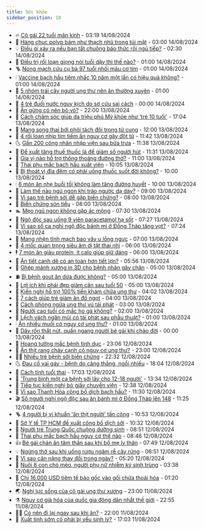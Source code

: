 ```yaml
---
title: Sức khỏe
sidebar_position: 10
---
```


<!-- vnexpress-suc-khoe:START -->
- 🔥 [Cô gái 22 tuổi mãn kinh](https://vnexpress.net/co-gai-22-tuoi-man-kinh-4780775.html) - 03:19 14/08/2024
- 🥰 [Hàng chục polyp bám như thạch nhũ trong túi mật](https://vnexpress.net/hang-chuc-polyp-bam-nhu-thach-nhu-trong-tui-mat-4781230.html) - 03:00 14/08/2024
- 💡 [Điều gì xảy ra nếu bạn tắt chuông báo thức rồi ngủ tiếp?](https://vnexpress.net/dieu-gi-xay-ra-neu-ban-tat-chuong-bao-thuc-roi-ngu-tiep-4781193.html) - 02:30 14/08/2024
- 🤗 [Điều trị rối loạn giọng nói tuổi dậy thì thế nào?](https://vnexpress.net/dieu-tri-roi-loan-giong-noi-tuoi-day-thi-the-nao-4781180.html) - 01:00 14/08/2024
- 🪜 [Nong mạch cứu cụ bà 97 tuổi nhồi máu cơ tim](https://vnexpress.net/nong-mach-cuu-cu-ba-97-tuoi-nhoi-mau-co-tim-4781084.html) - 01:00 14/08/2024
- 🕯 [Vaccine bạch hầu tiêm nhắc 10 năm một lần có hiệu quả không?](https://vnexpress.net/vaccine-bach-hau-tiem-nhac-10-nam-mot-lan-co-hieu-qua-khong-4781047.html) - 01:00 14/08/2024
- 🤭 [5 nhóm trái cây người ung thư nên ăn thường xuyên](https://vnexpress.net/5-nhom-trai-cay-nguoi-ung-thu-nen-an-thuong-xuyen-4780751.html) - 01:00 14/08/2024
- 👀 [4 trẻ đuối nước nguy kịch do sơ cứu sai cách](https://vnexpress.net/4-tre-duoi-nuoc-nguy-kich-do-so-cuu-sai-cach-4780997.html) - 00:00 14/08/2024
- 🌋 [Ăn gừng có nên bỏ vỏ?](https://vnexpress.net/an-gung-co-nen-bo-vo-4780669.html) - 22:00 13/08/2024
- 🫶 [Cách chăm sóc giúp da triệu phú Mỹ khỏe như &#39;trẻ 10 tuổi&#39;](https://vnexpress.net/cach-cham-soc-giup-da-trieu-phu-my-khoe-nhu-tre-10-tuoi-4780678.html) - 17:04 13/08/2024
- 🦆 [Mang song thai bởi phôi tách đôi trong tử cung](https://vnexpress.net/mang-song-thai-boi-phoi-tach-doi-trong-tu-cung-4781005.html) - 12:00 13/08/2024
- 🚀 [4 rối loạn nhịp tim tiềm ẩn nguy cơ gây đột tử](https://vnexpress.net/4-roi-loan-nhip-tim-tiem-an-nguy-co-gay-dot-tu-4781094.html) - 11:42 13/08/2024
- 🌜 [Gần 200 công nhân nhập viện sau bữa trưa](https://vnexpress.net/gan-200-cong-nhan-nhap-vien-sau-bua-trua-4781131.html) - 11:38 13/08/2024
- 🧰 [Đề xuất tăng thuế thuốc lá để giảm số người hút](https://vnexpress.net/de-xuat-tang-thue-thuoc-la-de-giam-so-nguoi-hut-4781090.html) - 11:31 13/08/2024
- 💫 [Gia vị nào hỗ trợ thông thoáng đường thở?](https://vnexpress.net/gia-vi-nao-ho-tro-thong-thoang-duong-tho-4781039.html) - 11:00 13/08/2024
- 🌝 [Thai phụ mắc bạch hầu xuất viện](https://vnexpress.net/thai-phu-mac-bach-hau-xuat-vien-4781071.html) - 10:05 13/08/2024
- 🗽 [Bị thoát vị đĩa đệm có phải uống thuốc suốt đời không?](https://vnexpress.net/bi-thoat-vi-dia-dem-co-phai-uong-thuoc-suot-doi-khong-4781053.html) - 10:00 13/08/2024
- 🕯 [6 món ăn nhẹ buổi tối không làm tăng đường huyết](https://vnexpress.net/6-mon-an-nhe-buoi-toi-khong-lam-tang-duong-huyet-4780847.html) - 10:00 13/08/2024
- 🦅 [Làm thế nào ngủ ngon khi trào ngược dạ dày?](https://vnexpress.net/lam-the-nao-ngu-ngon-khi-trao-nguoc-da-day-4781002.html) - 09:00 13/08/2024
- 🦆 [Vì sao trẻ bệnh sởi dễ gặp biến chứng?](https://vnexpress.net/vi-sao-tre-benh-soi-de-gap-bien-chung-4781013.html) - 08:00 13/08/2024
- 🎊 [Biến chứng són tiểu](https://vnexpress.net/bien-chung-son-tieu-4780989.html) - 08:00 13/08/2024
- 🏊 [Mẹo ngủ ngon không gặp ác mộng](https://vnexpress.net/meo-ngu-ngon-khong-gap-ac-mong-4780954.html) - 07:30 13/08/2024
- 📝 [Ngộ độc sau uống 9 viên paracetamol hạ sốt](https://vnexpress.net/ngo-doc-sau-uong-9-vien-paracetamol-ha-sot-4780981.html) - 07:27 13/08/2024
- 💯 [Vì sao số ca nghi ngộ độc bánh mì ở Đồng Tháp tăng vọt?](https://vnexpress.net/vi-sao-so-ca-nghi-ngo-doc-banh-mi-o-dong-thap-tang-vot-4780956.html) - 07:24 13/08/2024
- 🌊 [Mạng nhện tĩnh mạch bao vây u lồng ngực](https://vnexpress.net/mang-nhen-tinh-mach-bao-vay-u-long-nguc-4780961.html) - 07:00 13/08/2024
- 🚀 [4 mốc quan trọng siêu âm dị tật thai nhi](https://vnexpress.net/4-moc-quan-trong-sieu-am-di-tat-thai-nhi-4780934.html) - 06:00 13/08/2024
- 🕴 [7 món ăn giàu protein, ít calo giúp giữ dáng](https://vnexpress.net/7-mon-an-giau-protein-it-calo-giup-giu-dang-4780907.html) - 06:00 13/08/2024
- 🗽 [Ăn tiết canh dê có an toàn hơn tiết lợn?](https://vnexpress.net/an-tiet-canh-de-co-an-toan-hon-tiet-lon-4780545.html) - 05:56 13/08/2024
- 🎡 [Ghép mảnh xương in 3D cho bệnh nhân gãy chân](https://vnexpress.net/ghep-manh-xuong-in-3d-cho-benh-nhan-gay-chan-4780731.html) - 05:00 13/08/2024
- ⛽️ [Bị bệnh gout ăn dứa được không?](https://vnexpress.net/bi-benh-gout-an-dua-duoc-khong-4780912.html) - 05:00 13/08/2024
- 🦆 [Lợi ích khi phái đẹp giảm cân sau tuổi 50](https://vnexpress.net/loi-ich-khi-phai-dep-giam-can-sau-tuoi-50-4780820.html) - 05:00 13/08/2024
- 🤩 [Kiến nghị hỗ trợ 100% tiền khám chữa ung thư](https://vnexpress.net/kien-nghi-ho-tro-100-tien-kham-chua-ung-thu-4780837.html) - 04:02 13/08/2024
- 🦒 [7 cách giúp trẻ giảm ăn đồ ngọt](https://vnexpress.net/7-cach-giup-tre-giam-an-do-ngot-4780804.html) - 04:00 13/08/2024
- 💫 [Cách phòng ngừa ung thư vú tái phát](https://vnexpress.net/cach-phong-ngua-ung-thu-vu-tai-phat-4780800.html) - 03:00 13/08/2024
- 🐘 [Người cao tuổi có mắc ho gà không?](https://vnexpress.net/nguoi-cao-tuoi-co-mac-ho-ga-khong-4780641.html) - 02:00 13/08/2024
- 🚀 [Lệch vách ngăn mũi có tái phát sau phẫu thuật?](https://vnexpress.net/lech-vach-ngan-mui-co-tai-phat-sau-phau-thuat-4780752.html) - 01:00 13/08/2024
- 🕯 [Ăn nhiều muối có nguy cơ ung thư?](https://vnexpress.net/an-nhieu-muoi-co-nguy-co-ung-thu-4780530.html) - 01:00 13/08/2024
- 🦏 [Dây rốn thắt nút, quấn ngang người bé gái khi chào đời](https://vnexpress.net/day-ron-that-nut-quan-ngang-nguoi-be-gai-khi-chao-doi-4780717.html) - 00:00 13/08/2024
- 🦄 [Hoang tưởng mắc bệnh tình dục](https://vnexpress.net/hoang-tuong-mac-benh-tinh-duc-4780262.html) - 23:06 12/08/2024
- 🦒 [Ăn thịt rang cháy cạnh có nguy cơ ung thư?](https://vnexpress.net/an-thit-rang-chay-canh-co-nguy-co-ung-thu-4780507.html) - 23:00 12/08/2024
- 👨‍🏫 [Nhiều trẻ bệnh sởi biến chứng](https://vnexpress.net/nhieu-tre-benh-soi-bien-chung-4780550.html) - 22:32 12/08/2024
- 🌜 [Đau cổ vai gáy - bệnh do căng thẳng, ngồi nhiều](https://vnexpress.net/dau-co-vai-gay-benh-do-cang-thang-ngoi-nhieu-4780150.html) - 18:04 12/08/2024
- 🚀 [Cách tính tuổi thai](https://vnexpress.net/cach-tinh-tuoi-thai-4780133.html) - 17:03 12/08/2024
- 💃 [&#39;Trung bình một ca bệnh sởi lây cho 12-18 người&#39;](https://vnexpress.net/trung-binh-mot-ca-benh-soi-lay-cho-12-18-nguoi-4780692.html) - 13:34 12/08/2024
- 💯 [Tiếp tục kiến nghị bỏ giấy chuyển viện](https://vnexpress.net/tiep-tuc-kien-nghi-bo-giay-chuyen-vien-4780515.html) - 12:38 12/08/2024
- 🤔 [Vì sao Thanh Hóa công bố dịch bạch hầu?](https://vnexpress.net/vi-sao-thanh-hoa-cong-bo-dich-bach-hau-4780706.html) - 11:30 12/08/2024
- 🎬 [Số người nghi ngộ độc sau ăn bánh mì ở Đồng Tháp lên 148](https://vnexpress.net/so-nguoi-nghi-ngo-doc-sau-an-banh-mi-o-dong-thap-len-148-4780694.html) - 11:25 12/08/2024
- 🪜 [4 người bị vi khuẩn &#39;ăn thịt người&#39; tấn công](https://vnexpress.net/4-nguoi-bi-vi-khuan-an-thit-nguoi-tan-cong-4780643.html) - 10:53 12/08/2024
- 🦣 [Sở Y tế TP HCM đề xuất công bố dịch sởi](https://vnexpress.net/so-y-te-tp-hcm-de-xuat-cong-bo-dich-soi-4780664.html) - 10:32 12/08/2024
- 🧐 [Người trẻ Trung Quốc chuộng dưỡng sinh](https://vnexpress.net/nguoi-tre-trung-quoc-chuong-duong-sinh-4780620.html) - 08:51 12/08/2024
- 🤡 [Thai phụ mắc bạch hầu nguy cơ thế nào](https://vnexpress.net/thai-phu-mac-bach-hau-nguy-co-the-nao-4780425.html) - 08:46 12/08/2024
- 👍 [Bé gái chán ăn tâm thần sau khi bố mẹ ly thân](https://vnexpress.net/be-gai-chan-an-tam-than-sau-khi-bo-me-ly-than-4780575.html) - 07:49 12/08/2024
- 💡 [Ngừng thở sau khi uống rượu ngâm rễ cây rừng](https://vnexpress.net/ngung-tho-sau-khi-uong-ruou-ngam-re-cay-rung-4780531.html) - 06:51 12/08/2024
- 💯 [Vì sao cân nặng thay đổi trong ngày?](https://vnexpress.net/vi-sao-can-nang-thay-doi-trong-ngay-4780426.html) - 05:20 12/08/2024
- 🧠 [Nuôi 8 con chó mèo, người phụ nữ nhiễm ký sinh trùng](https://vnexpress.net/nuoi-8-con-cho-meo-nguoi-phu-nu-nhiem-ky-sinh-trung-4780432.html) - 03:38 12/08/2024
- 🎡 [Chi 16.000 USD tiêm tế bào gốc vào gối chữa thoái hóa](https://vnexpress.net/chi-16-000-usd-tiem-te-bao-goc-vao-goi-chua-thoai-hoa-4780319.html) - 01:20 12/08/2024
- 🌏 [Nghị lực sống của cô gái ung thư xương](https://vnexpress.net/nghi-luc-song-cua-co-gai-ung-thu-xuong-4780210.html) - 23:00 11/08/2024
- ⚗️ [Nguy cơ già hóa của quốc gia đông dân nhất thế giới](https://vnexpress.net/nguy-co-gia-hoa-cua-quoc-gia-dong-dan-nhat-the-gioi-4779691.html) - 22:55 11/08/2024
- 👨‍🏫 [Có nên đi lại ngay sau khi ăn?](https://vnexpress.net/co-nen-di-lai-ngay-sau-khi-an-4780254.html) - 22:00 11/08/2024
- 🤖 [Xuất tinh sớm có phải bị yếu sinh lý?](https://vnexpress.net/xuat-tinh-som-co-phai-bi-yeu-sinh-ly-4780139.html) - 17:03 11/08/2024<!-- vnexpress-suc-khoe:END -->
